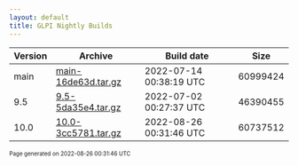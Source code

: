 ```yaml
---
layout: default
title: GLPI Nightly Builds
---
```


Version|Archive|Build date|Size
---|---|---|---
main|[main-16de63d.tar.gz](main-16de63d.tar.gz)|2022-07-14 00:38:19 UTC|60999424
9.5|[9.5-5da35e4.tar.gz](9.5-5da35e4.tar.gz)|2022-07-02 00:27:37 UTC|46390455
10.0|[10.0-3cc5781.tar.gz](10.0-3cc5781.tar.gz)|2022-08-26 00:31:46 UTC|60737512

<font size="1">Page generated on 2022-08-26 00:31:46 UTC</font>
